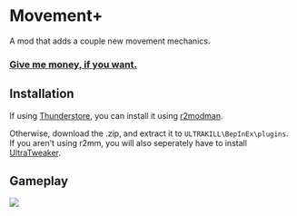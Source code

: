 # Movement+

A mod that adds a couple new movement mechanics.

### [Give me money, if you want.](https://www.patreon.com/Waff1e)

## Installation

If using [Thunderstore](https://thunderstore.io/c/ultrakill/p/Waff1e/MovementPlus), you can install it using [r2modman](https://thunderstore.io/package/ebkr/r2modman/). 

Otherwise, download the .zip, and extract it to `ULTRAKILL\BepInEx\plugins`.
If you aren't using r2mm, you will also seperately have to install [UltraTweaker](https://thunderstore.io/c/ultrakill/p/Waff1e/UltraTweaker).

## Gameplay
[![](https://i.ytimg.com/vi/FJjxaGe3wOc/maxresdefault.jpg)](https://youtu.be/watch?v=FJjxaGe3wOc)
